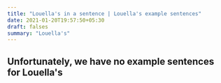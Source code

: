 ```yaml
---
title: "Louella's in a sentence | Louella's example sentences"
date: 2021-01-20T19:57:50+05:30
draft: falses
summary: "Louella's"
---
```

## Unfortunately, we have no example sentences for Louella's                 
